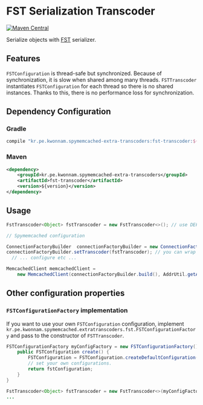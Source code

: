 # FST Serialization Transcoder
[![Maven Central](https://maven-badges.herokuapp.com/maven-central/kr.pe.kwonnam.spymemcached-extra-transcoders/fst-transcoder/badge.svg)](https://maven-badges.herokuapp.com/maven-central/kr.pe.kwonnam.spymemcached-extra-transcoders/fst-transcoder)

Serialize objects with [FST](http://ruedigermoeller.github.io/fast-serialization/) serializer.

## Features
`FSTConfiguration` is thread-safe but synchronized. Because of synchronization, it is slow when shared among many threads.
`FSTTranscoder` instantiates `FSTConfiguration` for each thread so there is no shared instances.
Thanks to this, there is no performance loss for synchronization.

## Dependency Configuration
### Gradle
```groovy
compile "kr.pe.kwonnam.spymemcached-extra-transcoders:fst-transcoder:${version}"
```

### Maven
```xml
<dependency>
    <groupId>kr.pe.kwonnam.spymemcached-extra-transcoders</groupId>
    <artifactId>fst-transcoder</artifactId>
    <version>${version}</version>
</dependency>
```

## Usage
```java
FstTranscoder<Object> fstTranscoder = new FstTranscoder<>(); // use DEFAULT_FSTCONFIGURATION_FACTORY

// Spymemcached configuration

ConnectionFactoryBuilder  connectionFactoryBuilder = new ConnectionFactoryBuilder();
connectionFactoryBuilder.setTranscoder(fstTranscoder); // you can wrap this with xxx-compress-transcoder
  // ... configure etc ...

MemcachedClient memcachedClient = 
    new MemcachedClient(connectionFactoryBuilder.build(), AddrUtil.getAddresses("memcachedhost:port"));
```

## Other configuration properties
### `FSTConfigurationFactory` implementation
If you want to use your own `FSTConfiguration` configuration, implement `kr.pe.kwonnam.spymemcached.extratranscoders.fst.FSTConfigurationFactory` and pass to the constructor of `FSTTranscoder`.
```java
FSTConfigurationFactory myConfigFactory = new FSTConfigurationFactory() {
    public FSTConfiguration create() {
        FSTConfiguration = FSTConfiguration.createDefaultConfiguration();
        // set your own configurations.
        return fstConfiguration;
    }
}

FstTranscoder<Object> fstTranscoder = new FstTranscoder<>(myConfigFactory);
...

```
